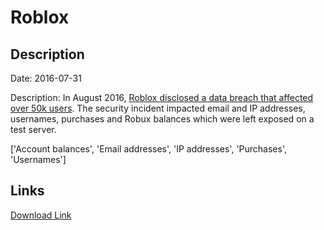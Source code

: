 # Roblox

## Description

Date: 2016-07-31

Description:
In August 2016, <a href="https://roblox.fandom.com/wiki/2016_Roblox_security_breach" target="_blank" rel="noopener">Roblox disclosed a data breach that affected over 50k users</a>. The security incident impacted email and IP addresses, usernames, purchases and Robux balances which were left exposed on a test server.


['Account balances', 'Email addresses', 'IP addresses', 'Purchases', 'Usernames']

## Links

[Download Link](https://link-to.net/1229997/212.65905947285324/dynamic/?r=cm9ibG94LmNvbQ==)